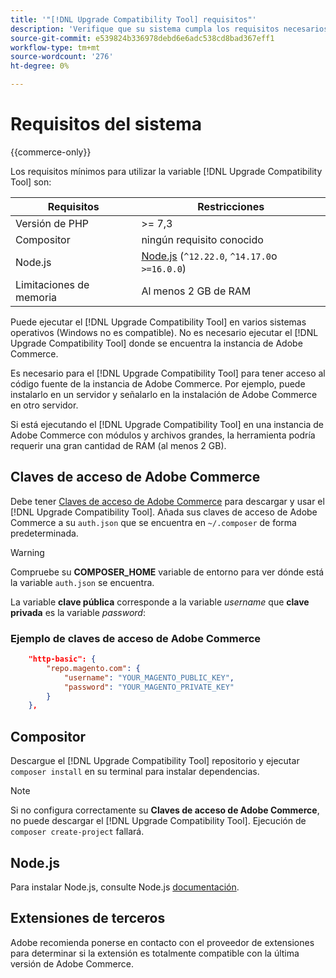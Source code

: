 ```yaml
---
title: '"[!DNL Upgrade Compatibility Tool] requisitos"'
description: 'Verifique que su sistema cumpla los requisitos necesarios para ejecutar el [!DNL Upgrade Compatibility Tool] para su proyecto de Adobe Commerce. '
source-git-commit: e539824b336978debd6e6adc538cd8bad367eff1
workflow-type: tm+mt
source-wordcount: '276'
ht-degree: 0%

---
```



# Requisitos del sistema

{{commerce-only}}

Los requisitos mínimos para utilizar la variable [!DNL Upgrade Compatibility Tool] son:

| **Requisitos** | **Restricciones** |
|----------------|-----------------|
| Versión de PHP | >= 7,3 |
| Compositor | ningún requisito conocido |
| Node.js | [Node.js](https://nodejs.org/) (`^12.22.0`, `^14.17.0`o `>=16.0.0`) |
| Limitaciones de memoria | Al menos 2 GB de RAM |

Puede ejecutar el [!DNL Upgrade Compatibility Tool] en varios sistemas operativos (Windows no es compatible). No es necesario ejecutar el [!DNL Upgrade Compatibility Tool] donde se encuentra la instancia de Adobe Commerce.

Es necesario para el [!DNL Upgrade Compatibility Tool] para tener acceso al código fuente de la instancia de Adobe Commerce. Por ejemplo, puede instalarlo en un servidor y señalarlo en la instalación de Adobe Commerce en otro servidor.

Si está ejecutando el [!DNL Upgrade Compatibility Tool] en una instancia de Adobe Commerce con módulos y archivos grandes, la herramienta podría requerir una gran cantidad de RAM (al menos 2 GB).

## Claves de acceso de Adobe Commerce

Debe tener [Claves de acceso de Adobe Commerce](https://devdocs.magento.com/marketplace/sellers/profile-information.html#access-keys) para descargar y usar el [!DNL Upgrade Compatibility Tool]. Añada sus claves de acceso de Adobe Commerce a su `auth.json` que se encuentra en `~/.composer` de forma predeterminada.

>[!WARNING]
>
>Compruebe su **COMPOSER_HOME** variable de entorno para ver dónde está la variable `auth.json` se encuentra.

La variable **clave pública** corresponde a la variable _username_ que **clave privada** es la variable _password_:

### Ejemplo de claves de acceso de Adobe Commerce

```json
    "http-basic": {
        "repo.magento.com": {
            "username": "YOUR_MAGENTO_PUBLIC_KEY",
            "password": "YOUR_MAGENTO_PRIVATE_KEY"
        }
    },
```

## Compositor

Descargue el [!DNL Upgrade Compatibility Tool] repositorio y ejecutar `composer install` en su terminal para instalar dependencias.

>[!NOTE]
>
> Si no configura correctamente su **Claves de acceso de Adobe Commerce**, no puede descargar el [!DNL Upgrade Compatibility Tool]. Ejecución de `composer create-project` fallará.

## Node.js

Para instalar Node.js, consulte Node.js [documentación](https://nodejs.dev/learn/how-to-install-nodejs).

## Extensiones de terceros

Adobe recomienda ponerse en contacto con el proveedor de extensiones para determinar si la extensión es totalmente compatible con la última versión de Adobe Commerce.
